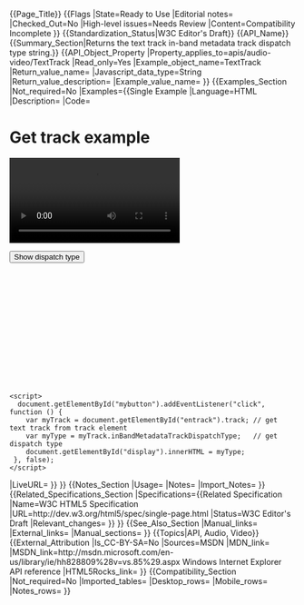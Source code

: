 {{Page_Title}}
{{Flags
|State=Ready to Use
|Editorial notes=
|Checked_Out=No
|High-level issues=Needs Review
|Content=Compatibility Incomplete
}}
{{Standardization_Status|W3C Editor's Draft}}
{{API_Name}}
{{Summary_Section|Returns the text track in-band metadata track dispatch type string.}}
{{API_Object_Property
|Property_applies_to=apis/audio-video/TextTrack
|Read_only=Yes
|Example_object_name=TextTrack
|Return_value_name=
|Javascript_data_type=String
|Return_value_description=
|Example_value_name=
}}
{{Examples_Section
|Not_required=No
|Examples={{Single Example
|Language=HTML
|Description=
|Code=<nowiki><!DOCTYPE HTML>
<html>
<head>
    <title>Get track example</title>
</head>
<body>
    <h1>Get track example</h1>
    <video id="video1" controls>
        <source src="http://ie.microsoft.com/testdrive/Videos/BehindIE9ModernWebStandards/Video.mp4">
        <track id="entrack" label="English subtitles" kind="captions" src="entrack.vtt" srclang="en" default>
    </video>
    <p>
        <button id="mybutton">Show dispatch type</button>
    </p>
    <div style="display:block; overflow:auto; height:200px; width:650px;" id="display"></div>

    <script>
      document.getElementById("mybutton").addEventListener("click", function () {
        var myTrack = document.getElementById("entrack").track; // get text track from track element
        var myType = myTrack.inBandMetadataTrackDispatchType;   // get dispatch type
        document.getElementById("display").innerHTML = myType;
     }, false);
    </script>
</body>
</html></nowiki>
|LiveURL=
}}
}}
{{Notes_Section
|Usage=
|Notes=
|Import_Notes=
}}
{{Related_Specifications_Section
|Specifications={{Related Specification
|Name=W3C HTML5 Specification
|URL=http://dev.w3.org/html5/spec/single-page.html
|Status=W3C Editor's Draft
|Relevant_changes=
}}
}}
{{See_Also_Section
|Manual_links=
|External_links=
|Manual_sections=
}}
{{Topics|API, Audio, Video}}
{{External_Attribution
|Is_CC-BY-SA=No
|Sources=MSDN
|MDN_link=
|MSDN_link=http://msdn.microsoft.com/en-us/library/ie/hh828809%28v=vs.85%29.aspx Windows Internet Explorer API reference
|HTML5Rocks_link=
}}
{{Compatibility_Section
|Not_required=No
|Imported_tables=
|Desktop_rows=
|Mobile_rows=
|Notes_rows=
}}